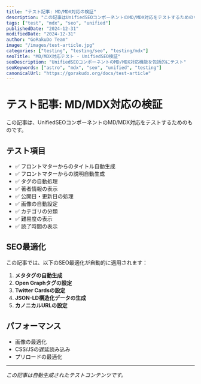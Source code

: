 ```yaml
---
title: "テスト記事: MD/MDX対応の検証"
description: "この記事はUnifiedSEOコンポーネントのMD/MDX対応をテストするためのものです"
tags: ["test", "mdx", "seo", "unified"]
publishedDate: "2024-12-31"
modifiedDate: "2024-12-31"
author: "GoRakuDo Team"
image: "/images/test-article.jpg"
categories: ["testing", "testing/seo", "testing/mdx"]
seoTitle: "MD/MDX対応テスト - UnifiedSEO検証"
seoDescription: "UnifiedSEOコンポーネントのMD/MDX対応機能を包括的にテスト"
seoKeywords: ["astro", "mdx", "seo", "unified", "testing"]
canonicalUrl: "https://gorakudo.org/docs/test-article"
---
```


# テスト記事: MD/MDX対応の検証

この記事は、UnifiedSEOコンポーネントのMD/MDX対応をテストするためのものです。

## テスト項目

- ✅ フロントマターからのタイトル自動生成
- ✅ フロントマターからの説明自動生成
- ✅ タグの自動処理
- ✅ 著者情報の表示
- ✅ 公開日・更新日の処理
- ✅ 画像の自動設定
- ✅ カテゴリの分類
- ✅ 難易度の表示
- ✅ 読了時間の表示

## SEO最適化

この記事では、以下のSEO最適化が自動的に適用されます：

1. **メタタグの自動生成**
2. **Open Graphタグの設定**
3. **Twitter Cardsの設定**
4. **JSON-LD構造化データの生成**
5. **カノニカルURLの設定**

## パフォーマンス

- 画像の最適化
- CSS/JSの遅延読み込み
- プリロードの最適化

---

*この記事は自動生成されたテストコンテンツです。*



